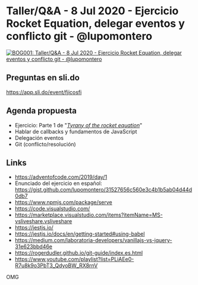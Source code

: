 # Taller/Q&A - 8 Jul 2020 - Ejercicio Rocket Equation, delegar eventos y conflicto git - @lupomontero

[![BOG001: Taller/Q&A - 8 Jul 2020 - Ejercicio Rocket Equation, delegar eventos y conflicto git - @lupomontero](https://img.youtube.com/vi/-dtEbTvRqnQ/0.jpg)](https://youtu.be/-dtEbTvRqnQ)

## Preguntas en sli.do

https://app.sli.do/event/fjicosfi

## Agenda propuesta

* Ejercicio: Parte 1 de "[_Tyrany of the rocket equation_](https://gist.github.com/lupomontero/31527656c560e3c4b1b5ab04d44d0db7)"
* Hablar de callbacks y fundamentos de JavaScript
* Delegación eventos
* Git (conflicto/resolución)

## Links

* https://adventofcode.com/2019/day/1
* Enunciado del ejercicio en español: https://gist.github.com/lupomontero/31527656c560e3c4b1b5ab04d44d0db7
* https://www.npmjs.com/package/serve
* https://code.visualstudio.com/
* https://marketplace.visualstudio.com/items?itemName=MS-vsliveshare.vsliveshare
* https://jestjs.io/
* https://jestjs.io/docs/en/getting-started#using-babel
* https://medium.com/laboratoria-developers/vanillajs-vs-jquery-31e623bbd46e
* https://rogerdudler.github.io/git-guide/index.es.html
* https://www.youtube.com/playlist?list=PLiAEe0-R7u8k9o3PbT3_QdyoBW_RX8rnV

OMG
